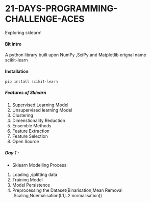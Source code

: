 # 21-DAYS-PROGRAMMING-CHALLENGE-ACES
Exploring sklearn!

#### Bit intro 
A python library built upon NumPy ,SciPy and Matplotlib orignal name scikit-learn

#### Installation
```pip install scikit-learn```
##### Features of Sklearn
1. Supervised Learning Model
2. Unsupervised learning Model
3. Clustering
4. Dimenstionality Reduction
5. Ensemble Methods
6. Feature Extraction
7. Feature Selection
8. Open Source 

##### Day 1 :
- Sklearn Modelling Process:
1. Loading ,splitting data
2. Training Model
3. Model Persistence
4. Preprocessing the Dataset(Binarisation,Mean Removal ,Scaling,Noemalisation(L1,L2 normalisation))

